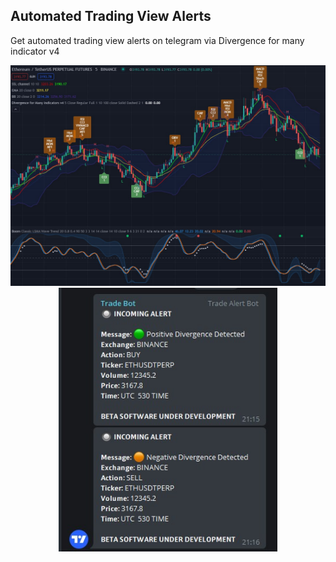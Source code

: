 ## Automated Trading View Alerts
Get automated trading view alerts on telegram via Divergence for many indicator v4

<p align="center">
  <img src="GraphResult.jpg" width="650" title="TradingView">
  <img src="Result.jpg" width="350" alt="Telegram">
</p>
